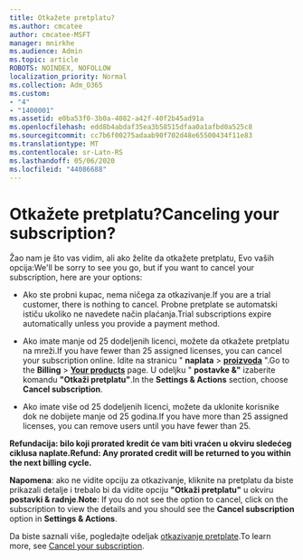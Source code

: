 ```yaml
---
title: Otkažete pretplatu?
ms.author: cmcatee
author: cmcatee-MSFT
manager: mnirkhe
ms.audience: Admin
ms.topic: article
ROBOTS: NOINDEX, NOFOLLOW
localization_priority: Normal
ms.collection: Adm_O365
ms.custom:
- "4"
- "1400001"
ms.assetid: e0ba53f0-3b0a-4082-a42f-40f2b45ad91a
ms.openlocfilehash: edd8b4abdaf35ea3b58515dfaa0a1afbd0a525c8
ms.sourcegitcommit: cc7b6f00275adaab90f702d48e65500434f11e83
ms.translationtype: MT
ms.contentlocale: sr-Latn-RS
ms.lasthandoff: 05/06/2020
ms.locfileid: "44086688"
---
```

# <a name="canceling-your-subscription"></a><span data-ttu-id="55f67-102">Otkažete pretplatu?</span><span class="sxs-lookup"><span data-stu-id="55f67-102">Canceling your subscription?</span></span>

<span data-ttu-id="55f67-103">Žao nam je što vas vidim, ali ako želite da otkažete pretplatu, Evo vaših opcija:</span><span class="sxs-lookup"><span data-stu-id="55f67-103">We'll be sorry to see you go, but if you want to cancel your subscription, here are your options:</span></span>
  
- <span data-ttu-id="55f67-104">Ako ste probni kupac, nema ničega za otkazivanje.</span><span class="sxs-lookup"><span data-stu-id="55f67-104">If you are a trial customer, there is nothing to cancel.</span></span> <span data-ttu-id="55f67-105">Probne pretplate se automatski ističu ukoliko ne navedete način plaćanja.</span><span class="sxs-lookup"><span data-stu-id="55f67-105">Trial subscriptions expire automatically unless you provide a payment method.</span></span>

- <span data-ttu-id="55f67-106">Ako imate manje od 25 dodeljenih licenci, možete da otkažete pretplatu na mreži.</span><span class="sxs-lookup"><span data-stu-id="55f67-106">If you have fewer than 25 assigned licenses, you can cancel your subscription online.</span></span> <span data-ttu-id="55f67-107">Idite na stranicu " **naplata** \> **[proizvoda](https://go.microsoft.com/fwlink/p/?linkid=842054)** ".</span><span class="sxs-lookup"><span data-stu-id="55f67-107">Go to the **Billing** \> **[Your products](https://go.microsoft.com/fwlink/p/?linkid=842054)** page.</span></span> <span data-ttu-id="55f67-108">U odeljku " **postavke &"** izaberite komandu **"Otkaži pretplatu"**.</span><span class="sxs-lookup"><span data-stu-id="55f67-108">In the **Settings & Actions** section, choose **Cancel subscription**.</span></span>

- <span data-ttu-id="55f67-109">Ako imate više od 25 dodeljenih licenci, možete da uklonite korisnike dok ne dobijete manje od 25 godina.</span><span class="sxs-lookup"><span data-stu-id="55f67-109">If you have more than 25 assigned licenses, you can remove users until you have fewer than 25.</span></span>
  
<span data-ttu-id="55f67-110">**Refundacija: bilo koji prorated kredit će vam biti vraćen u okviru sledećeg ciklusa naplate.**</span><span class="sxs-lookup"><span data-stu-id="55f67-110">**Refund: Any prorated credit will be returned to you within the next billing cycle.**</span></span> 

<span data-ttu-id="55f67-111">**Napomena**: ako ne vidite opciju za otkazivanje, kliknite na pretplatu da biste prikazali detalje i trebalo bi da vidite opciju **"Otkaži pretplatu"** u okviru **postavki & radnje**.</span><span class="sxs-lookup"><span data-stu-id="55f67-111">**Note**: If you do not see the option to cancel, click on the subscription to view the details and you should see the **Cancel subscription** option in **Settings & Actions**.</span></span> 

<span data-ttu-id="55f67-112">Da biste saznali više, pogledajte odeljak [otkazivanje pretplate](https://docs.microsoft.com/office365/admin/subscriptions-and-billing/cancel-your-subscription).</span><span class="sxs-lookup"><span data-stu-id="55f67-112">To learn more, see [Cancel your subscription](https://docs.microsoft.com/office365/admin/subscriptions-and-billing/cancel-your-subscription).</span></span>
